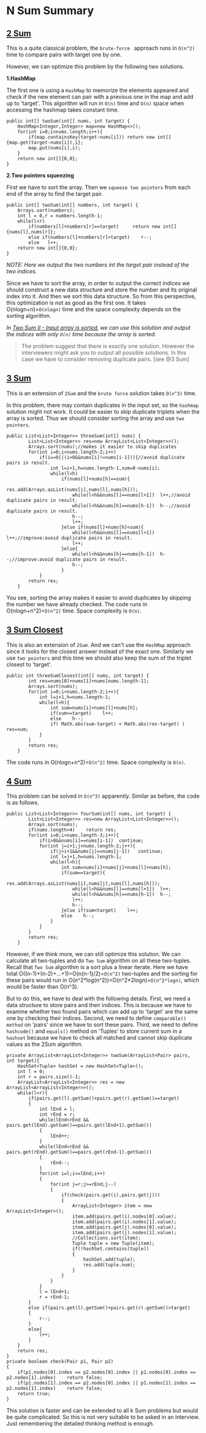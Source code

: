 # N Sum Summary

## [2 Sum](http://oj.leetcode.com/problems/two-sum/)

This is a quite classical problem, the `brute-force ` approach runs in `O(n^2)` time to compare pairs with target one by one. 

However, we can optimize this problem by the following two solutions. 

**1.HashMap**

The first one is using a `HashMap` to memorize the elements appeared and check if the new element can pair with a previous one in the map and add up to 'target'. This algorithm will run in `O(n)` time and `O(n)` space when accessing the hashmap takes constant time.

```  
public int[] twoSum(int[] nums, int target) {
	HashMap<Integer,Integer> map=new HashMap<>();
	for(int i=0;i<nums.length;i++){
		if(map.containsKey(target-nums[i])) return new int[]{map.get(target-nums[i]),i};
		map.put(nums[i],i);    
	}    
	return new int[]{0,0};
}
```

**2.Two pointers squeezing**

First we have to sort the array. Then we `squeeze two pointers` from each end of the array to find the target pair.

```
public int[] twoSum(int[] numbers, int target) {    
    Arrays.sort(numbers);  
    int l = 0,r = numbers.length-1;  
    while(l<r)    
        if(numbers[l]+numbers[r]==target)     return new int[]{nums[l],nums[r]};  
        else if(numbers[l]+numbers[r]>target)    r--;   
        else   l++;    
    return new int[]{0,0};  
}  
```
*NOTE: Here we output the two numbers int the target pair instead of the two indices.*

Since we have to sort the array, in order to output the correct indices we should construct a new data structure and store the number and its original index into it. And then we sort this data structure. So from this perspective, this optimization is not as good as the first one. It takes O(nlogn+n)=`O(nlogn)` time and the space complexity depends on the sorting algorithm.

*In [Two Sum II - Input array is sorted](https://leetcode.com/problems/two-sum-ii-input-array-is-sorted/), we can use this solution and output the indices with only `O(n)` time because the array is sorted.*

>The problem suggest that there is exactly one solution. However the interviewers might ask you to output all possible solutions. In this case we have to consider removing duplicate pairs. [see @3 Sum]


## [3 Sum](https://leetcode.com/problems/3sum/)

This is an extension of `2Sum` and the `brute force` solution takes `O(n^3)` time.

In this problem, there may contain duplicates in the input set, so the `hashmap` solution might not work. It could be easier to skip duplicate triplets when the array is sorted. Thus we should consider sorting the array and use `two pointers`.

```
public List<List<Integer>> threeSum(int[] nums) {
        List<List<Integer>> res=new ArrayList<List<Integer>>();
        Arrays.sort(nums);//makes it easier to skip duplicates
        for(int i=0;i<nums.length-2;i++)
            if(i==0||(i>0&&nums[i]!=nums[i-1])){//avoid duplicate pairs in result.
                int l=i+1,h=nums.length-1,sum=0-nums[i];
                while(l<h)
                    if(nums[l]+nums[h]==sum){
                        res.add(Arrays.asList(nums[i],nums[l],nums[h]));
                        while(l<h&&nums[l]==nums[l+1])  l++;//avoid duplicate pairs in result.
                        while(l<h&&nums[h]==nums[h-1])  h--;//avoid duplicate pairs in result.
                        h--;
                        l++;
                    }else if(nums[l]+nums[h]<sum){
                        while(l<h&&nums[l]==nums[l+1])  l++;//improve:avoid duplicate pairs in result.
                        l++;
                    }else{
                        while(l<h&&nums[h]==nums[h-1])  h--;//improve:avoid duplicate pairs in result.
                        h--;
                    }
            }
        return res;
    }
```

You see, sorting the array makes it easier to avoid duplicates by skipping the number we have already checked. The code runs in O(nlogn+n^2)=`O(n^2)` time. Space complexity is `O(n)`.


## [3 Sum Closest](https://leetcode.com/problems/3sum-closest/)

This is also an extension of `2Sum`. And we can't use the `HashMap` approach since it looks for the closest answer instead of the exact one. Similarly we use `two pointers` and this time we should also keep the sum of the triplet closest to 'target'.

```
public int threeSumClosest(int[] nums, int target) {
        int res=nums[0]+nums[1]+nums[nums.length-1];
        Arrays.sort(nums);
        for(int i=0;i<nums.length-2;i++){
            int l=i+1,h=nums.length-1;
            while(l<h){
                int sum=nums[i]+nums[l]+nums[h];
                if(sum<=target)    l++;
                else    h--;
                if( Math.abs(sum-target) < Math.abs(res-target) )   res=sum;
            }
        }
        return res;
    }
```
The code runs in O(nlogn+n^2)=`O(n^2)` time. Space complexity is `O(n)`.


## [4 Sum](https://leetcode.com/problems/4sum/)

This problem can be solved in `O(n^3)` apparently. Similar as before, the code is as follows.

```
public List<List<Integer>> fourSum(int[] nums, int target) {
        List<List<Integer>> res=new ArrayList<List<Integer>>();
        Arrays.sort(nums);
        if(nums.length<4)    return res;
        for(int i=0;i<nums.length-3;i++){
            if(i>0&&nums[i]==nums[i-1])  continue;
            for(int j=i+1;j<nums.length-2;j++){
                if(j>i+1&&nums[j]==nums[j-1])   continue;
                int l=j+1,h=nums.length-1;
                while(l<h){
                    int sum=nums[i]+nums[j]+nums[l]+nums[h];
                    if(sum==target){
                        res.add(Arrays.asList(nums[i],nums[j],nums[l],nums[h]));
                        while(l<h&&nums[l]==nums[l+1])  l++;
                        while(l<h&&nums[h]==nums[h-1])  h--;
                        l++;
                        h--;
                    }else if(sum<target)    l++;
                    else    h--;
                }
            }
        }
        return res;
    }
```

However, if we think more, we can still optimize this solution.
We can calculate all two-tuples and do `Two Sum` algorithm on all these two-tuples.  Recall that `Two Sum` algorithm is a sort plus a linear iterate. Here we have total O((n-1)+(n-2)+...+1)=O(n(n-1)/2)=`O(n^2)` two-tuples and the sorting for these pairs would run in O(n^2\*log(n^2))=O(n^2\*2logn)=`O(n^2*logn)`, which would be faster than O(n^3).

But to do this, we have to deal with the following details.
First, we need a data structure to store pairs and their indices. This is because we have to examine whether two found pairs which can add up to 'target' are the same one by checking their indices.
Second, we need to define `comparable() method` on 'pairs' since we have to sort these pairs.
Third, we need to define `hashcode()` and `equals()` method on 'Tuples' to store current sum in a `hashset` because we have to check all matched and cannot skip duplicate values as the 2Sum algorithm.

```
private ArrayList<ArrayList<Integer>> twoSum(ArrayList<Pair> pairs, int target){  
    HashSet<Tuple> hashSet = new HashSet<Tuple>();  
    int l = 0;  
    int r = pairs.size()-1;  
    ArrayList<ArrayList<Integer>> res = new ArrayList<ArrayList<Integer>>();  
    while(l<r){  
        if(pairs.get(l).getSum()+pairs.get(r).getSum()==target)  
        {  
            int lEnd = l;  
            int rEnd = r;  
            while(lEnd<rEnd && pairs.get(lEnd).getSum()==pairs.get(lEnd+1).getSum())  
            {  
                lEnd++;  
            }  
            while(lEnd<rEnd && pairs.get(rEnd).getSum()==pairs.get(rEnd-1).getSum())  
            {  
                rEnd--;  
            }  
            for(int i=l;i<=lEnd;i++)  
            {  
                for(int j=r;j>=rEnd;j--)  
                {  
                    if(check(pairs.get(i),pairs.get(j)))  
                    {  
                        ArrayList<Integer> item = new ArrayList<Integer>();  
                        item.add(pairs.get(i).nodes[0].value);  
                        item.add(pairs.get(i).nodes[1].value);  
                        item.add(pairs.get(j).nodes[0].value);  
                        item.add(pairs.get(j).nodes[1].value);  
                        //Collections.sort(item);  
                        Tuple tuple = new Tuple(item);  
                        if(!hashSet.contains(tuple))  
                        {  
                            hashSet.add(tuple);  
                            res.add(tuple.num);  
                        }  
                    }                          
                }  
            }  
            l = lEnd+1;  
            r = rEnd-1;  
        }  
        else if(pairs.get(l).getSum()+pairs.get(r).getSum()>target)  
        {  
            r--;  
        }  
        else{  
            l++;  
        }  
    }  
    return res;  
}  
private boolean check(Pair p1, Pair p2)  
{  
    if(p1.nodes[0].index == p2.nodes[0].index || p1.nodes[0].index == p2.nodes[1].index)    return false;  
    if(p1.nodes[1].index == p2.nodes[0].index || p1.nodes[1].index == p2.nodes[1].index)    return false;  
    return true;  
}  
```

This solution is faster and can be extended to all k Sum problems but would be quite complicated. So this is not very suitable to be asked in an interview. Just remembering the detailed thinking method is enough.







